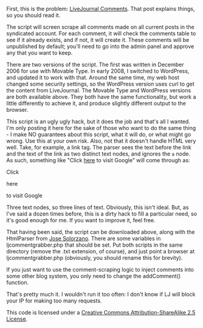 First, this is the problem: [LiveJournal Comments](http://www.brockboland.com/2006/11/livejournal-comments).  That post explains things, so you should read it.

The script will screen scrape all comments made on all current posts in the syndicated account.  For each comment, it will check the comments table to see if it already exists, and if not, it will create it.  These comments will be unpublished by default; you'll need to go into the admin panel and approve any that you want to keep.

There are two versions of the script.  The first was written in December 2006 for use with Movable Type.  In early 2008, I switched to WordPress, and updated it to work with that.  Around the same time, my web host changed some security settings, so the WordPress version uses curl to get the content from LiveJournal.  The Movable Type and WordPress versions are both available above.  They both have the same functionality, but work a little differently to achieve it, and produce slightly different output to the browser.

This script is an ugly ugly hack, but it does the job and that's all I wanted.  I'm only posting it here for the sake of those who want to do the same thing - I make NO guarantees about this script, what it will do, or what might go wrong.  Use this at your own risk.  Also, not that it doesn't handle HTML very well.  Take, for example, a link tag.  The parser sees the text before the link and the text of the link as two distinct text nodes, and ignores the `a` node.  As such, something like "Click <a href="http://www.google.com">here</a> to visit Google" will come through as:

  Click

  here

  to visit Google
  
Three text nodes, so three lines of text.
Obviously, this isn't ideal.  But, as I've said a dozen times before, this is a dirty hack to fill a particular need, so it's good enough for me.  If you want to improve it, feel free.
	
That having been said, the script can be downloaded above, along with the HtmlParser from [Jose Solorzano](http://jexpert.us).  There are some variables in ljcommentgrabber.php that should be set.  Put both scripts in the same directory (remove the .txt extension, of course), and just point a browser at ljcommentgrabber.php (obviously, you should rename this for brevity).

If you just want to use the comment-scraping logic to inject comments into some other blog system, you only need to change the addComment() function.

That's pretty much it.  I wouldn't run it too often: I don't know if LJ will block your IP for making too many requests.

This code is licensed under a [Creative Commons Attribution-ShareAlike 2.5 License](http://creativecommons.org/licenses/by-sa/2.5/).